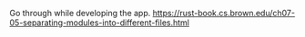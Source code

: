 Go through while developing the app.
https://rust-book.cs.brown.edu/ch07-05-separating-modules-into-different-files.html